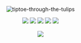 <div align="center">    
<div align="center">



<a><img src="https://readme-typing-svg.herokuapp.com?font=Birthstone&size=28&pause=1000&background=F0CFD4&center=true&vCenter=true&random=false&width=500&height=50&lines=butterfly-in-my-stomach" alt="tiptoe-through-the-tulips"/></a>

[![](https://img.shields.io/badge/website-808080)](https://next-alfarezyyd-profile.vercel.app)
[![](https://img.shields.io/badge/linkedin-0a66c2)](http://linkedin.com/in/alfarezyyd)
[![](https://img.shields.io/badge/gitlab-red)](https://gitlab.com/alfarezyyd)
[![](https://img.shields.io/badge/youtube-FF0000)](https://www.youtube.com/@alfarezyyd)
[![](https://img.shields.io/badge/instagram-E4405F)](https://www.instagram.com/alfarezyyyd)
<br><br>
![](https://komarev.com/ghpvc/?username=alfarezyyd&color=ff69b4&label=profile+view&abbreviated=true)
</div>
